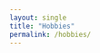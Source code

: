 ```yaml
---
layout: single
title: "Hobbies"
permalink: /hobbies/
---
```




<div id="hobbies-flowchart"
     class="w-full rounded-2xl shadow-lg border border-gray-200 dark:border-gray-700"
     style="
        height:100%;
        width:100vw;
        margin-left:calc(50% - 50vw);
     ">
</div>